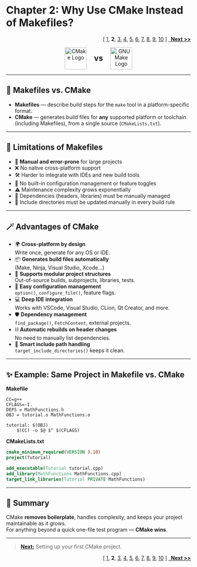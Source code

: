 # Chapter 2: Why Use CMake Instead of Makefiles?
<p align="right">
  [
  <a href="Chapter_1.md">1</a>,
  <b>2</b>,
  <a href="Chapter_3.md">3</a>,
  <a href="Chapter_4.md">4</a>,
  <a href="Chapter_5.md">5</a>,
  <a href="Chapter_6.md">6</a>,
  <a href="Chapter_7.md">7</a>,
  <a href="Chapter_8.md">8</a>,
  <a href="Chapter_9.md">9</a>,
  <a href="Chapter_10.md">10</a>
  ]
  <a href="Chapter_3.md"><b>&nbsp;&nbsp;Next >></b></a>
</p>
<p align="center">
    <img src="https://cmake.org/wp-content/uploads/2023/08/CMake-Mark-1.svg" alt="CMake Logo" width="60" style="vertical-align:middle;"/>
    <span style="display:inline-block; font-size:1.5em; font-weight:bold; margin: 0 16px; vertical-align:middle; line-height:60px;">vs</span>
    <img src="https://upload.wikimedia.org/wikipedia/commons/8/83/The_GNU_logo.png" alt="GNU Make Logo" width="60" style="vertical-align:middle;"/>
</p>

---

## 🔎 Makefiles vs. CMake

- **Makefiles** — describe build steps for the `make` tool in a platform-specific format.
- **CMake** — generates build files for **any** supported platform or toolchain (including Makefiles), from a single source (`CMakeLists.txt`).

---

## 🚩 Limitations of Makefiles

- 📝 **Manual and error-prone** for large projects  
- ❌ No native cross-platform support  
- 🛠️ Harder to integrate with IDEs and new build tools  
- 🔄 No built-in configuration management or feature toggles  
- ⚠️ Maintenance complexity grows exponentially  
- 🔗 Dependencies (headers, libraries) must be manually managed  
- 📂 Include directories must be updated manually in every build rule

---

## 🪄 Advantages of CMake

- 🌍 **Cross-platform by design**  
  Write once, generate for any OS or IDE.
- 📦 **Generates build files automatically**  
  (Make, Ninja, Visual Studio, Xcode…)
- 🧩 **Supports modular project structures**  
  Out-of-source builds, subprojects, libraries, tests.
- 🔧 **Easy configuration management**  
  `option()`, `configure_file()`, feature flags.
- 💻 **Deep IDE integration**  
  Works with VSCode, Visual Studio, CLion, Qt Creator, and more.
- 🛡️ **Dependency management**  
  `find_package()`, `FetchContent`, external projects.
- ⛓️ **Automatic rebuilds on header changes**  
  No need to manually list dependencies.
- 📂 **Smart include path handling**  
  `target_include_directories()` keeps it clean.

---

## ✨ Example: Same Project in Makefile vs. CMake

**Makefile**
```make
CC=g++
CFLAGS=-I.
DEPS = MathFunctions.h
OBJ = tutorial.o MathFunctions.o

tutorial: $(OBJ)
	$(CC) -o $@ $^ $(CFLAGS)
```

**CMakeLists.txt**
```cmake
cmake_minimum_required(VERSION 3.10)
project(Tutorial)

add_executable(Tutorial tutorial.cpp)
add_library(MathFunctions MathFunctions.cpp)
target_link_libraries(Tutorial PRIVATE MathFunctions)
```

---

## 💬 Summary

CMake **removes boilerplate**, handles complexity, and keeps your project maintainable as it grows.  
For anything beyond a quick one-file test program — **CMake wins**.

---

> [**Next:**](Chapter_3.md) Setting up your first CMake project.
<p align="right">
  [
  <a href="Chapter_1.md">1</a>,
  <b>2</b>,
  <a href="Chapter_3.md">3</a>,
  <a href="Chapter_4.md">4</a>,
  <a href="Chapter_5.md">5</a>,
  <a href="Chapter_6.md">6</a>,
  <a href="Chapter_7.md">7</a>,
  <a href="Chapter_8.md">8</a>,
  <a href="Chapter_9.md">9</a>,
  <a href="Chapter_10.md">10</a>
  ]
  <a href="Chapter_3.md"><b>&nbsp;&nbsp;Next >></b></a>
</p>